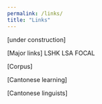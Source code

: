 ```yaml
---
permalink: /links/
title: "Links"
---
```



[under construction]

[Major links]
LSHK
LSA
FOCAL

[Corpus]

[Cantonese learning]

[Cantonese linguists]

